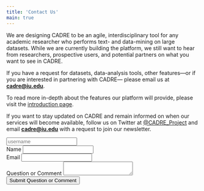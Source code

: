 ```yaml
---
title: 'Contact Us'
main: true
---
```


We are designing CADRE to be an agile, interdisciplinary tool for any academic researcher who performs text- and data-mining on large datasets. While we are currently building the platform, we still want to hear from researchers, prospective users, and potential partners on what you want to see in CADRE.

If you have a request for datasets, data-analysis tools, other features&mdash;or if you are interested in partnering with CADRE&mdash; please email us at **cadre@iu.edu**.

To read more in-depth about the features our platform will provide, please visit the [introduction page](https://cadre.iu.edu/website/grav/about-cadre/introduction).

If you want to stay updated on CADRE and remain informed on when our services will become available, follow us on Twitter at [@CADRE_Project](https://twitter.com/CADRE_Project) and email **cadre@iu.edu** with a request to join our newsletter.


<form  id="the_form" action="./contact-us/process" method="POST" enctype="multipart/form-data">
<input type="text" id="username_field" name="username" placeholder="username">
<input type="hidden" value="general_contact" name="form_name">
<div class="row">
<div class="form-group col-md-6">
<label for="Requestor_Name">Name</label>
<input class="form-control" required="" type="text" id="Requestor_Name" name="Requestor_Name">
</div>
<div class="form-group col-md-6">
<label for="Requestor_Email">Email</label>
<input class="form-control" required="" type="email" id="Requestor_Email" name="Requestor_Email">
</div>
<div class="form-group col">
<label for="Question_or_Comment">Question or Comment</label>
<textarea class="form-control" required="" name="Question_or_Comment" id="Question_or_Comment"></textarea>
</div>
</div>

<div class="form-group col">
<input class="btn btn-primary" type="Submit" value="Submit Question or Comment">
</div>
</form>

